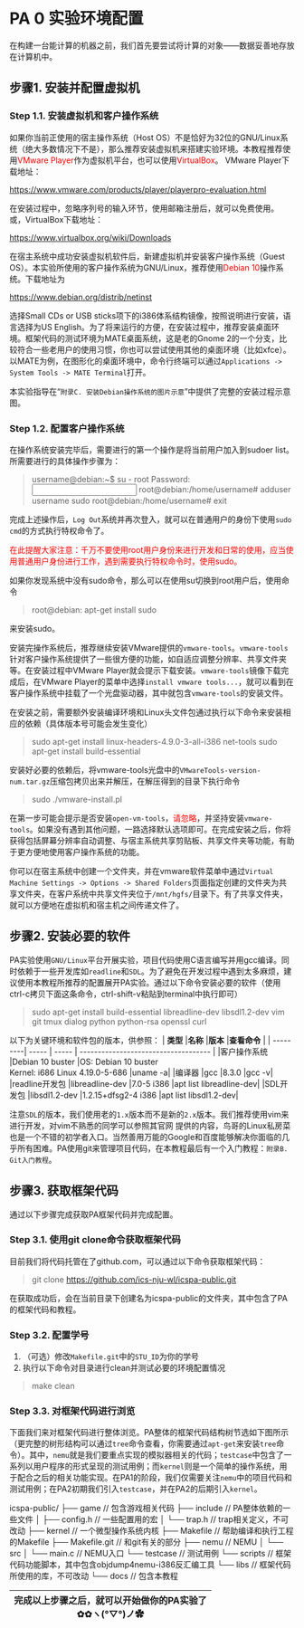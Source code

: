 # PA 0 实验环境配置

在构建一台能计算的机器之前，我们首先要尝试将计算的对象——数据妥善地存放在计算机中。

## 步骤1. 安装并配置虚拟机

### Step 1.1. 安装虚拟机和客户操作系统

如果你当前正使用的宿主操作系统（Host OS）不是恰好为32位的GNU/Linux系统（绝大多数情况下不是），那么推荐安装虚拟机来搭建实验环境。本教程推荐使用<font color=red>VMware Player</font>作为虚拟机平台，也可以使用<font color=red>VirtualBox</font>。
VMware Player下载地址：

https://www.vmware.com/products/player/playerpro-evaluation.html

在安装过程中，忽略序列号的输入环节，使用邮箱注册后，就可以免费使用。
或，VirtualBox下载地址：

https://www.virtualbox.org/wiki/Downloads

在宿主系统中成功安装虚拟机软件后，新建虚拟机并安装客户操作系统（Guest OS）。本实验所使用的客户操作系统为GNU/Linux，推荐使用<font color=red>Debian 10</font>操作系统。下载地址为

https://www.debian.org/distrib/netinst

选择Small CDs or USB sticks项下的i386体系结构镜像，按照说明进行安装，语言选择为US English。为了将来运行的方便，在安装过程中，推荐安装桌面环境。框架代码的测试环境为MATE桌面系统，这是老的Gnome 2的一个分支，比较符合一些老用户的使用习惯，你也可以尝试使用其他的桌面环境（比如xfce）。以MATE为例，在图形化的桌面环境中，命令行终端可以通过`Applications -> System Tools -> MATE Terminal`打开。

本实验指导在“`附录C. 安装Debian操作系统的图片示意`”中提供了完整的安装过程示意图。

### Step 1.2. 配置客户操作系统

在操作系统安装完毕后，需要进行的第一个操作是将当前用户加入到sudoer list。所需要进行的具体操作步骤为：

> username@debian:~$ su - root
> Password: <input your password>
> root@debian:/home/username# adduser username sudo
> root@debian:/home/username# exit

完成上述操作后，`Log Out`系统并再次登入，就可以在普通用户的身份下使用`sudo cmd`的方式执行特权命令了。

<font color=red>在此提醒大家注意：千万不要使用root用户身份来进行开发和日常的使用，应当使用普通用户身份进行工作，遇到需要执行特权命令时，使用sudo。</font>

如果你发现系统中没有sudo命令，那么可以在使用su切换到root用户后，使用命令

> root@debian: apt-get install sudo

来安装sudo。

安装完操作系统后，推荐继续安装VMware提供的`vmware-tools`。`vmware-tools`针对客户操作系统提供了一些很方便的功能，如自适应调整分辨率、共享文件夹等。在安装过程中VMware Player就会提示下载安装。`vmware-tools`镜像下载完成后，在VMware Player的菜单中选择`install vmware tools...`，就可以看到在客户操作系统中挂载了一个光盘驱动器，其中就包含`vmware-tools`的安装文件。

在安装之前，需要额外安装编译环境和Linux头文件包通过执行以下命令来安装相应的依赖（具体版本号可能会发生变化）

> sudo apt-get install linux-headers-4.9.0-3-all-i386 net-tools
> sudo apt-get install build-essential

安装好必要的依赖后，将vmware-tools光盘中的`VMwareTools-version-num.tar.gz`压缩包拷贝出来并解压，在解压得到的目录下执行命令

> sudo ./vmware-install.pl

在第一步可能会提示是否安装`open-vm-tools`，<font color=red>请忽略</font>，并坚持安装`vmware-tools`。如果没有遇到其他问题，一路选择默认选项即可。在完成安装之后，你将获得包括屏幕分辨率自动调整、与宿主系统共享剪贴板、共享文件夹等功能，有助于更方便地使用客户操作系统的功能。

你可以在宿主系统中创建一个文件夹，并在vmware软件菜单中通过`Virtual Machine Settings -> Options -> Shared Folders`页面指定创建的文件夹为共享文件夹，在客户系统中共享文件夹位于`/mnt/hgfs/`目录下。有了共享文件夹，就可以方便地在虚拟机和宿主机之间传递文件了。

## 步骤2. 安装必要的软件

PA实验使用`GNU/Linux`平台开展实验，项目代码使用C语言编写并用gcc编译。同时依赖于一些开发库如`readline`和`SDL`。为了避免在开发过程中遇到太多麻烦，建议使用本教程所推荐的配置展开PA实验。通过以下命令安装必要的软件（使用ctrl-c拷贝下面这条命令，ctrl-shift-v粘贴到terminal中执行即可）

> sudo apt-get install build-essential libreadline-dev libsdl1.2-dev vim git tmux dialog python python-rsa openssl curl

以下为关键环境和软件包的版本，供参照：
| **类型** |**名称** |**版本** |**查看命令** |
| ---------| ----- | ----- | ------------------------------------ |
|客户操作系统	|Debian 10 buster	|OS: Debian 10 buster<br>Kernel: i686 Linux 4.19.0-5-686	|uname -a|
|编译器	|gcc	|8.3.0	|gcc -v|
|readline开发包	|libreadline-dev	|7.0-5 i386	|apt list libreadline-dev|
|SDL开发包	|libsdl1.2-dev	|1.2.15+dfsg2-4 i386	|apt list libsdl1.2-dev|

注意`SDL`的版本，我们使用老的`1.x`版本而不是新的`2.x`版本。我们推荐使用vim来进行开发，对vim不熟悉的同学可以参照其官网 提供的内容，鸟哥的Linux私房菜 也是一个不错的初学者入口。当然善用万能的Google和百度能够解决你面临的几乎所有困难。PA使用git来管理项目代码，在本教程最后有一个入门教程：`附录B. Git入门教程`。

## 步骤3. 获取框架代码

通过以下步骤完成获取PA框架代码并完成配置。

### Step 3.1. 使用git clone命令获取框架代码

目前我们将代码托管在了github.com，可以通过以下命令获取框架代码：

> git clone https://github.com/ics-nju-wl/icspa-public.git

在获取成功后，会在当前目录下创建名为icspa-public的文件夹，其中包含了PA的框架代码和教程。

### Step 3.2. 配置学号

1. （可选）修改`Makefile.git`中的`STU_ID`为你的学号
2. 执行以下命令对目录进行clean并测试必要的环境配置情况

> make clean

### Step 3.3. 对框架代码进行浏览

下面我们来对框架代码进行整体浏览。PA整体的框架代码结构树节选如下图所示（更完整的树形结构可以通过`tree`命令查看，你需要通过`apt-get`来安装`tree`命令）。其中，`nemu`就是我们要重点实现的模拟器相关的代码；`testcase`中包含了一系列以用户程序的形式呈现的测试用例；而`kernel`则是一个简单的操作系统，用于配合之后的相关功能实现。在PA1的阶段，我们仅需要关注`nemu`中的项目代码和测试用例；在PA2初期我们引入`testcase`，并在PA2的后期引入`kernel`。

icspa-public/
├── game                   // 包含游戏相关代码
├── include                // PA整体依赖的一些文件
│   ├── config.h          // 一些配置用的宏
│   └── trap.h            // trap相关定义，不可改动
├── kernel                 // 一个微型操作系统内核
├── Makefile               // 帮助编译和执行工程的Makefile
├── Makefile.git           // 和git有关的部分
├── nemu                   // NEMU
│   └── src
│       └── main.c        // NEMU入口
└── testcase               // 测试用例
└── scripts                // 框架代码功能脚本，其中包含objdump4nemu-i386反汇编工具
└── libs                   // 框架代码所使用的库，不可改动
└── docs                   // 包含本教程



|完成以上步骤之后，就可以开始做你的PA实验了<br>✿✿ヽ(°▽°)ノ✿|
|:----:|

